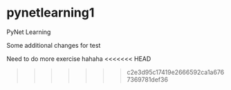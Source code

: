 # pynetlearning1
PyNet Learning 

Some additional changes for test

Need to do more exercise hahaha
<<<<<<< HEAD


>>>>>>> c2e3d95c17419e2666592ca1a6767369781def36
